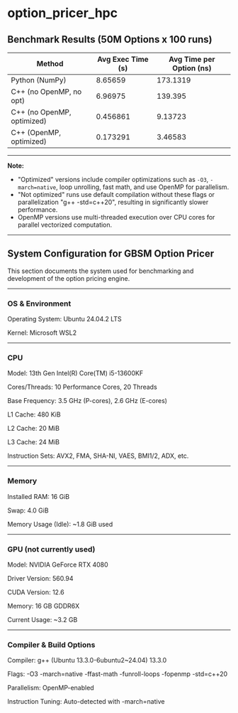 # option_pricer_hpc

## Benchmark Results (50M Options x 100 runs)

| Method                    | Avg Exec Time (s) | Avg Time per Option (ns)  |
|---------------------------|-------------------|---------------------------|
| Python (NumPy)            | 8.65659           | 173.1319                  |
| C++ (no OpenMP, no opt)   | 6.96975           | 139.395                   |
| C++ (no OpenMP, optimized)| 0.456861          | 9.13723                   |
| C++ (OpenMP, optimized)   | 0.173291          | 3.46583                   |


---

**Note:**  
- "Optimized" versions include compiler optimizations such as `-O3`, `-march=native`, loop unrolling, fast math, and use OpenMP for parallelism.  
- "Not optimized" runs use default compilation without these flags or parallelization "g++ -std=c++20", resulting in significantly slower performance.
- OpenMP versions use multi-threaded execution over CPU cores for parallel vectorized computation.

---


## System Configuration for GBSM Option Pricer

This section documents the system used for benchmarking and development of the option pricing engine.

---------------------------------------------------------------------------------------------------------

### OS & Environment

Operating System: Ubuntu 24.04.2 LTS

Kernel: Microsoft WSL2

---------------------------------------------------------------------------------------------------------

### CPU

Model: 13th Gen Intel(R) Core(TM) i5-13600KF

Cores/Threads: 10 Performance Cores, 20 Threads

Base Frequency: 3.5 GHz (P-cores), 2.6 GHz (E-cores)

L1 Cache: 480 KiB

L2 Cache: 20 MiB

L3 Cache: 24 MiB

Instruction Sets: AVX2, FMA, SHA-NI, VAES, BMI1/2, ADX, etc.

---------------------------------------------------------------------------------------------------------

### Memory

Installed RAM: 16 GiB

Swap: 4.0 GiB

Memory Usage (Idle): ~1.8 GiB used

---------------------------------------------------------------------------------------------------------

### GPU (not currently used)

Model: NVIDIA GeForce RTX 4080

Driver Version: 560.94

CUDA Version: 12.6

Memory: 16 GB GDDR6X

Current Usage: ~3.2 GB

---------------------------------------------------------------------------------------------------------

### Compiler & Build Options

Compiler: g++ (Ubuntu 13.3.0-6ubuntu2~24.04) 13.3.0

Flags: -O3 -march=native -ffast-math -funroll-loops -fopenmp -std=c++20

Parallelism: OpenMP-enabled

Instruction Tuning: Auto-detected with -march=native
